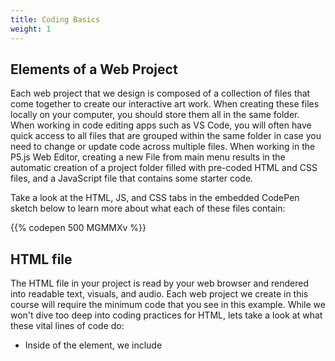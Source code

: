 ```yaml
---
title: Coding Basics
weight: 1
---
```

## Elements of a Web Project

Each web project that we design is composed of a collection of files that come together to create our interactive art work. When creating these files locally on your computer, you should store them all in the same folder. When working in code editing apps such as VS Code, you will often have quick access to all files that are grouped within the same folder in case you need to change or update code across multiple files. When working in the P5.js Web Editor, creating a new File from main menu results in the automatic creation of a project folder  filled with pre-coded HTML and CSS files, and a JavaScript file that contains some starter code. 

Take a look at the HTML, JS, and CSS tabs in the embedded CodePen sketch below to learn more about what each of these files contain:

{{% codepen 500 MGMMXv %}}

## HTML file

The HTML file in your project is read by your web browser and rendered into readable text, visuals, and audio.  Each web project we create in this course will require the minimum code that you see in this example. While we won't dive too deep into coding practices for HTML, lets take a look at what these vital lines of code do:

* Inside of the _**<head>**_ element, we include _**<script>**_ tags that link us to the code libraries that we'll use as dependencies for our JavaScript file. When working with p5.js, it's necessary to include a link to the main p5 library and suggested to include a link to the p5.dom library (which allows us to create user-friendly buttons, sliders, and other common website features in our projects). If you're working in the p5 Web Editor, each project you create will automatically include links to these two libraries and an additional p5.sound library (we will replace this with the Tone.js library in future lessons).
*
